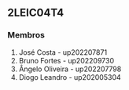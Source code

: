 ## 2LEIC04T4


### Membros

1. José Costa - up202207871 
2. Bruno Fortes - up202209730
3. Ângelo Oliveira - up202207798
4. Diogo Leandro - up202005304

